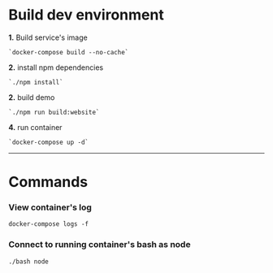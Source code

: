 # **Build dev environment**

**1.** Build service's image
    
    `docker-compose build --no-cache`

**2.** install npm dependencies
    
    `./npm install`

**2.** build demo
    
    `./npm run build:website`

**4.** run container
    
    `docker-compose up -d`

***

# **Commands**

### View container's log
    docker-compose logs -f

### Connect to running container's bash as **node**
    ./bash node